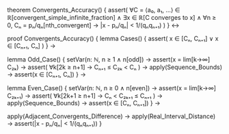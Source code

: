 theorem Convergents_Accuracy() {
  assert(
    ∀C = ⟨a₀, a₁, ...⟩ ∈ ℝ[convergent_simple_infinite_fraction] ∧
    ∃x ∈ ℝ[C converges to x] ∧
    ∀n ≥ 0, Cₙ = pₙ/qₙ[nth_convergent] →
    |x - pₙ/qₙ| < 1/(qₙqₙ₊₁)
  )
} ↔

proof Convergents_Accuracy() {
  lemma Cases() {
    assert(
      x ∈ [Cₙ, Cₙ₊₁] ∨ x ∈ [Cₙ₊₁, Cₙ]
    )
  } →
  
  lemma Odd_Case() {
    setVar(n: ℕ, n ≥ 1 ∧ n[odd]) →
    assert(x = lim[k→∞] C₂ₖ) →
    assert(
      ∀k[2k ≥ n+1] →
      Cₙ₊₁ ≤ C₂ₖ < Cₙ
    ) →
    apply(Sequence_Bounds) →
    assert(x ∈ [Cₙ₊₁, Cₙ])
  } →
  
  lemma Even_Case() {
    setVar(n: ℕ, n ≥ 0 ∧ n[even]) →
    assert(x = lim[k→∞] C₂ₖ₊₁) →
    assert(
      ∀k[2k+1 ≥ n+1] →
      Cₙ < C₂ₖ₊₁ ≤ Cₙ₊₁
    ) →
    apply(Sequence_Bounds) →
    assert(x ∈ [Cₙ, Cₙ₊₁])
  } →
  
  apply(Adjacent_Convergents_Difference) →
  apply(Real_Interval_Distance) →
  assert(|x - pₙ/qₙ| < 1/(qₙqₙ₊₁))
}